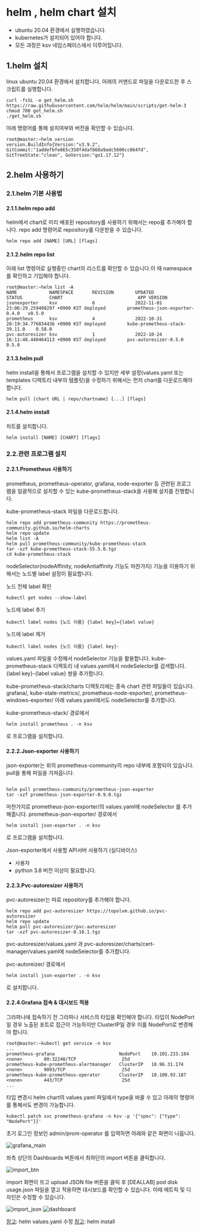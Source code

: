 # helm , helm chart 설치 
* ubuntu 20.04 환경에서 실행하였습니다.
* kubernetes가 설치되어 있어야 합니다.
* 모든 과정은 ksv 네임스페이스에서 이루어집니다.

## 1.helm 설치
linux ubuntu 20.04 환경에서 설치합니다.
아래의 커맨드로 파일을 다운로드한 후 스크립트를 실행합니다.
```
curl -fsSL -o get_helm.sh https://raw.githubusercontent.com/helm/helm/main/scripts/get-helm-3
chmod 700 get_helm.sh
./get_helm.sh
```

아래 명령어를 통해 설치여부와 버전을 확인할 수 있습니다.
```
root@master:~helm version
version.BuildInfo{Version:"v3.9.2", GitCommit:"1addefbfe665c350f4daf868a9adc5600cc064fd", GitTreeState:"clean", GoVersion:"go1.17.12"}
```

## 2.helm 사용하기
### 2.1.helm 기본 사용법
#### 2.1.1.helm repo add
helm에서 chart로 미리 배포된 repository를 사용하기 위해서는 repo를 추가해야 합니다. 
repo add 명령어로 repository를 다운받을 수 있습니다. 
```
helm repo add [NAME] [URL] [flags]
```
#### 2.1.2.helm repo list
아래 list 명령어로 실행중인 chart의 리스트를 확인할 수 있습니다.이 때 namespace를 확인하고 기입해야 합니다.
```
root@master:~helm list -A
NAME            NAMESPACE       REVISION        UPDATED                                 STATUS          CHART                            APP VERSION
jsonexporter    ksv             6               2022-11-01 23:06:29.259408297 +0900 KST deployed        prometheus-json-exporter-0.4.0   v0.5.0
prometheus      ksv             4               2022-10-31 20:19:34.776034436 +0900 KST deployed        kube-prometheus-stack-39.11.0    0.58.0
pvc-autoresizer ksv             1               2022-10-24 16:11:48.440464113 +0900 KST deployed        pvc-autoresizer-0.5.0            0.5.0     
```

#### 2.1.3.helm pull
helm install을 통해서 프로그램을 설치할 수 있지만 세부 설정(values.yaml 또는 templates 디렉토리 내부의 템플릿)을 수정하기 위해서는 먼저 chart를 다운로드해야 합니다.
```
helm pull [chart URL | repo/chartname] [...] [flags]
```

#### 2.1.4.helm install
차트를 설치합니다.
```
helm install [NAME] [CHART] [flags]
```
### 2.2.관련 프로그램 설치
#### 2.2.1.Prometheus 사용하기
prometheus, prometheus-operator, grafana, node-exporter 등 관련된 프로그램을 일괄적으로 설치할 수 있는 kube-prometheus-stack을 사용해 설치를 진행합니다. 

kube-prometheus-stack 파일을 다운로드합니다.
```
helm repo add prometheus-community https://prometheus-community.github.io/helm-charts
helm repo update
helm list -A
helm pull prometheus-community/kube-prometheus-stack
tar -xzf kube-prometheus-stack-55.5.0.tgz
cd kube-prometheus-stack
```

nodeSelector(nodeAffinity, nodeAntiaffinity 기능도 마찬가지) 기능을 이용하기 위해서는 노드별 label 설정이 필요합니다.

노드 전체 label 확인
```
kubectl get nodes --show-label
```

노드에 label 추가
```
kubectl label nodes {노드 이름} {label key}={label value}
```

노드에 label 제거
```
kubectl label nodes {노드 이름} {label key}-
```

values.yaml 파일을 수정해서 nodeSelector 기능을 활용합니다.
kube-prometheus-stack 디렉토리 내 values.yaml에서 nodeSelector를 검색합니다.
{label key}-{label value} 쌍을 추가합니다.

kube-prometheus-stack/charts 디렉토리에는 종속 chart 관련 파일들이 있습니다.
grafana/, kube-state-metrics/, prometheus-node-exporter/, prometheus-windows-exporter/ 아래 values.yaml에서도 nodeSelector를 추가합니다.

kube-prometheus-stack/ 경로에서
```
helm install prometheus . -n ksv
```
로 프로그램을 설치합니다.


#### 2.2.2.Json-exporter 사용하기
json-exporter는 위의 prometheus-community의 repo 내부에 포함되어 있습니다. 
pull을 통해 파일을 가져옵니다.

```

helm pull prometheus-community/prometheus-json-exporter
tar -xzf prometheus-json-exporter-0.9.0.tgz
```

마찬가지로 prometheus-json-exporter/의 values.yaml에 nodeSelector 를 추가해줍니다.
prometheus-json-exporter/ 경로에서
```
helm install json-exporter . -n ksv
```
로 프로그램을 설치합니다.

Json-exporter에서 사용할 API서버 사용하기 (실디바이스)
- 사용자
- python 3.8 버전 이상이 필요합니다.


#### 2.2.3.Pvc-autoresizer 사용하기 
pvc-autoresizer는 따로 repository를 추가해야 합니다. 
```
helm repo add pvc-autoresizer https://topolvm.github.io/pvc-autoresizer
helm repo update
helm pull pvc-autoresizer/pvc-autoresizer
tar -xzf pvc-autoresizer-0.10.1.tgz
```
pvc-autoresizer/values.yaml 과 pvc-autoresizer/charts/cert-manager/values.yaml에 nodeSelector를 추가합니다.

pvc-autoreizer/ 경로에서 
```
helm install json-exporter . -n ksv
```
로 설치합니다.

#### 2.2.4.Grafana 접속 & 대시보드 적용
그라파나에 접속하기 전 그라파나 서비스의 타입을 확인해야 합니다. 
타입이 NodePort일 경우 노출된 포트로 접근이 가능하지만 ClusterIP일 경우 이를 NodePort로 변경해야 합니다. 
```
root@master:~kubectl get service -n ksv
...
prometheus-grafana                        NodePort    10.101.233.184   <none>        80:32240/TCP                 25d
prometheus-kube-prometheus-alertmanager   ClusterIP   10.96.31.174     <none>        9093/TCP                     25d
prometheus-kube-prometheus-operator       ClusterIP   10.108.93.187    <none>        443/TCP                      25d
...
```

타입 변경시 helm chart의 values.yaml 파일에서 type을 바꿀 수 있고 아래의 명령어를 통해서도 변경이 가능합니다. 
```
kubectl patch svc prometheus-grafana -n ksv -p '{"spec": {"type": "NodePort"}}'
```

초기 로그인 정보인 admin/prom-operator 를 입력하면 아래와 같은 화면이 나옵니다. 
   
![grafana_main](./img/grafana_main.png) 
  
좌측 상단의 Dashboards 버튼에서 최하단의 import 버튼을 클릭합니다. 

![import_btn](./img/import_btn.png)

import 화면이 뜨고 upload JSON file 버튼을 클릭 후 [DEALLAB] pod disk usage.json 파일을 열고 적용하면 대시보드를 확인할 수 있습니다. 이때 메트릭 및 디자인은 수정할 수 있습니다.

![import_json](./img/import_json.png) 
![dashboard](./img/dashboard.png) 

[참고](https://ksr930.tistory.com/315): helm values.yaml 수정
[참고](https://ksr930.tistory.com/298): helm install